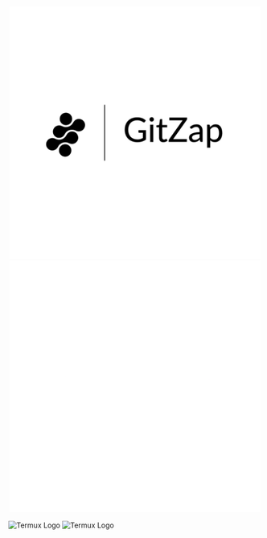 <div align="center">
    <picture>
        <img width="500" src="https://raw.githubusercontent.com/mohammadzainabbas/gitzap/dev/.github/assets/logo_dark.png#gh-dark-mode-only" alt="GitZap Icon" />
        <img width="500" src="https://raw.githubusercontent.com/mohammadzainabbas/gitzap/dev/.github/assets/logo_light.png#gh-light-mode-only" alt="GitZap Icon" />
    </picture>
</div>

![Termux Logo](https://user-images.githubusercontent.com/72879799/153904003-d7dee710-6552-4d23-a803-7a9a0ba67d92.png#gh-dark-mode-only)
![Termux Logo](https://user-images.githubusercontent.com/72879799/153904095-9d78a019-8495-4035-8174-e3da8e4dd66b.png#gh-light-mode-only)